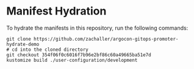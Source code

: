 # Manifest Hydration

To hydrate the manifests in this repository, run the following commands:

```shell
git clone https://github.com/zachaller/argocon-gitops-promoter-hydrate-demo
# cd into the cloned directory
git checkout 354f06f0c6016f7b96e2bf86c60a49665ba51e7d
kustomize build ./user-configuration/development
```
